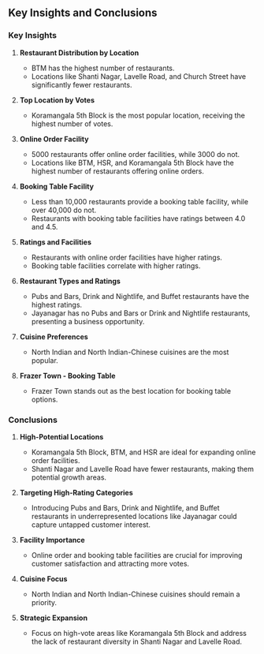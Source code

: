 ## Key Insights and Conclusions

### Key Insights
1. **Restaurant Distribution by Location**  
   - BTM has the highest number of restaurants.  
   - Locations like Shanti Nagar, Lavelle Road, and Church Street have significantly fewer restaurants.

2. **Top Location by Votes**  
   - Koramangala 5th Block is the most popular location, receiving the highest number of votes.

3. **Online Order Facility**  
   - 5000 restaurants offer online order facilities, while 3000 do not.  
   - Locations like BTM, HSR, and Koramangala 5th Block have the highest number of restaurants offering online orders.

4. **Booking Table Facility**  
   - Less than 10,000 restaurants provide a booking table facility, while over 40,000 do not.  
   - Restaurants with booking table facilities have ratings between 4.0 and 4.5.

5. **Ratings and Facilities**  
   - Restaurants with online order facilities have higher ratings.  
   - Booking table facilities correlate with higher ratings.

6. **Restaurant Types and Ratings**  
   - Pubs and Bars, Drink and Nightlife, and Buffet restaurants have the highest ratings.  
   - Jayanagar has no Pubs and Bars or Drink and Nightlife restaurants, presenting a business opportunity.

7. **Cuisine Preferences**  
   - North Indian and North Indian-Chinese cuisines are the most popular.

8. **Frazer Town - Booking Table**  
   - Frazer Town stands out as the best location for booking table options.

### Conclusions
1. **High-Potential Locations**  
   - Koramangala 5th Block, BTM, and HSR are ideal for expanding online order facilities.  
   - Shanti Nagar and Lavelle Road have fewer restaurants, making them potential growth areas.

2. **Targeting High-Rating Categories**  
   - Introducing Pubs and Bars, Drink and Nightlife, and Buffet restaurants in underrepresented locations like Jayanagar could capture untapped customer interest.

3. **Facility Importance**  
   - Online order and booking table facilities are crucial for improving customer satisfaction and attracting more votes.

4. **Cuisine Focus**  
   - North Indian and North Indian-Chinese cuisines should remain a priority.

5. **Strategic Expansion**  
   - Focus on high-vote areas like Koramangala 5th Block and address the lack of restaurant diversity in Shanti Nagar and Lavelle Road.

